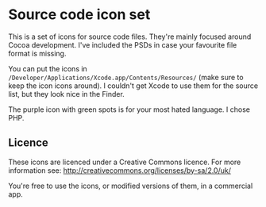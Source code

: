 # Source code icon set

This is a set of icons for source code files. They're mainly focused around
Cocoa development. I've included the PSDs in case your favourite file format is
missing.

You can put the icons in `/Developer/Applications/Xcode.app/Contents/Resources/`
(make sure to keep the icon icons around). I couldn't get Xcode to use them for
the source list, but they look nice in the Finder.

The purple icon with green spots is for your most hated language. I chose PHP.

## Licence

These icons are licenced under a Creative Commons licence. For more information
see: <http://creativecommons.org/licenses/by-sa/2.0/uk/>

You're free to use the icons, or modified versions of them, in a commercial app.
